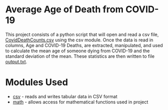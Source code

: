 # Average Age of Death from COVID-19

This project consists of a python script that will open and read a csv file, [CovidDeathCounts.csv]() using the csv module. Once the data is read in columns, Age and COVID-19 Deaths, are extracted, manipulated, and used to calculate the mean age of someone dying from COVID-19 and the standard deviation of the mean. These statistics are then written to file [output.txt]().

# Modules Used

- [csv](https://docs.python.org/3/library/csv.html) - reads and writes tabular data in CSV format
- [math](https://docs.python.org/3/library/math.html) - allows access for mathematical functions used in project

